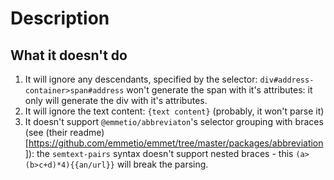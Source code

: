 # Description
## What it doesn't do
1. It will ignore any descendants, specified by the selector: `div#address-container>span#address` won't generate the span with it's attributes: it only will generate the div with it's attributes.
2. It will ignore the text content: `{text content}` (probably, it won't parse it)
3. It doesn't support `@emmetio/abbreviaton`'s selector grouping with braces (see (their readme)[https://github.com/emmetio/emmet/tree/master/packages/abbreviation]): the `semtext-pairs` syntax doesn't support nested braces - this `(a>(b>c+d)*4){{an/url}}` will break the parsing.
